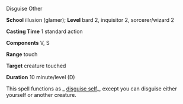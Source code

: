 Disguise Other

**School** illusion (glamer); **Level** bard 2, inquisitor 2, sorcerer/wizard 2

**Casting Time** 1 standard action

**Components** V, S

**Range** touch

**Target** creature touched

**Duration** 10 minute/level (D)

This spell functions as _ [disguise self](spells/disguiseSelf#_disguise-self)_, except you can disguise either yourself or another creature.

